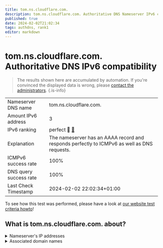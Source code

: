 ```yaml
---
title: tom.ns.cloudflare.com.
description: tom.ns.cloudflare.com. Authoritative DNS Nameserver IPv6 compatibility
published: true
date: 2024-02-02T21:02:34
tags: authdns, rank1
editor: markdown
---
```


# tom.ns.cloudflare.com. Authoritative DNS IPv6 compatibility

> The results shown here are accumulated by automation. If you're convinced the displayed data is wrong, please [contact the administrators](/howto/chat). 
{.is-info}




|   |   |
| - | - |
| Nameserver DNS name | tom.ns.cloudflare.com.
| Amount IPv6 address | 3
| IPv6 ranking | perfect :1st_place_medal: [🔗](/howto/ranking) |
| Explanation | The nameserver has an AAAA record and responds perfectly to ICMPv6 as well as DNS requests. |
| ICMPv6 success rate | 100%|
| DNS query success rate | 100% |
| Last Check Timestamp | 2024-02-02 22:02:34+01:00 |

To see how this test was performed, please have a look at [our website test criteria howto](/howto/testcriteria/authdns)!


## What is tom.ns.cloudflare.com. about?




<details>
<summary>Nameserver's IP addresses</summary>

2803:f800:50::6ca2:c193

2606:4700:58::adf5:3b93

2a06:98c1:50::ac40:2193

</details>



<details>
<summary>Associated domain names</summary>

minecraft.wiki

</details>
